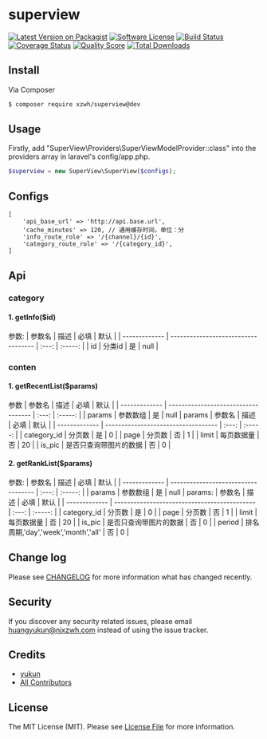 # superview

[![Latest Version on Packagist][ico-version]][link-packagist]
[![Software License][ico-license]](LICENSE.md)
[![Build Status][ico-travis]][link-travis]
[![Coverage Status][ico-scrutinizer]][link-scrutinizer]
[![Quality Score][ico-code-quality]][link-code-quality]
[![Total Downloads][ico-downloads]][link-downloads]


## Install

Via Composer

``` bash
$ composer require xzwh/superview@dev
```

## Usage
Firstly, add "SuperView\Providers\SuperViewModelProvider::class" into the providers array in laravel's config/app.php.
``` php
$superview = new SuperView\SuperView($configs);
```

## Configs
```
[
    'api_base_url' => 'http://api.base.url',
    'cache_minutes' => 120, // 通用缓存时间，单位：分
    'info_route_role' => '/{channel}/{id}',
    'category_route_role' => '/{category_id}',
]
```


## Api
### category
#### 1. getInfo($id)
参数:
| 参数名        | 描述                                | 必填  | 默认    |
| ------------- | ----------------------------------- | :---: | :-----: |
| id            | 分类id                              | 是    | null    |
### conten
#### 1. getRecentList($params)
参数
| 参数名        | 描述                                | 必填  | 默认    |
| ------------- | ----------------------------------- | :---: | :-----: |
| params        | 参数数组                            | 是    | null    |
params
| 参数名        | 描述                                | 必填  | 默认    |
| ------------- | ----------------------------------- | :---: | :-----: |
| category_id   | 分页数                              | 是    | 0       |
| page          | 分页数                              | 否    | 1       |
| limit         | 每页数据量                          | 否    | 20      |
| is_pic        | 是否只查询带图片的数据              | 否    | 0       |

#### 2. getRankList($params)
参数:
| 参数名        | 描述                                | 必填  | 默认    |
| ------------- | ----------------------------------- | :---: | :-----: |
| params        | 参数数组                            | 是    | null    |
params:
| 参数名        | 描述                                         | 必填  | 默认    |
| ------------- | -------------------------------------------- | :---: | :-----: |
| category_id   | 分页数                                       | 是    | 0       |
| page          | 分页数                                       | 否    | 1       |
| limit         | 每页数据量                                   | 否    | 20      |
| is_pic        | 是否只查询带图片的数据                       | 否    | 0       |
| period        | 排名周期,'day','week','month','all'          | 否    | 0       |

## Change log

Please see [CHANGELOG](CHANGELOG.md) for more information what has changed recently.


## Security

If you discover any security related issues, please email huangyukun@njxzwh.com instead of using the issue tracker.

## Credits

- [yukun][link-author]
- [All Contributors][link-contributors]

## License

The MIT License (MIT). Please see [License File](LICENSE.md) for more information.

[ico-version]: https://img.shields.io/packagist/v/xzwh/superview.svg?style=flat-square
[ico-license]: https://img.shields.io/badge/license-MIT-brightgreen.svg?style=flat-square
[ico-travis]: https://img.shields.io/travis/xzwh/superview/master.svg?style=flat-square
[ico-scrutinizer]: https://img.shields.io/scrutinizer/coverage/g/xzwh/superview.svg?style=flat-square
[ico-code-quality]: https://img.shields.io/scrutinizer/g/xzwh/superview.svg?style=flat-square
[ico-downloads]: https://img.shields.io/packagist/dt/xzwh/superview.svg?style=flat-square

[link-packagist]: https://packagist.org/packages/xzwh/superview
[link-travis]: https://travis-ci.org/xzwh/superview
[link-scrutinizer]: https://scrutinizer-ci.com/g/xzwh/superview/code-structure
[link-code-quality]: https://scrutinizer-ci.com/g/xzwh/superview
[link-downloads]: https://packagist.org/packages/xzwh/superview
[link-author]: https://coding.net/u/huangyukun
[link-contributors]: ../../contributors
